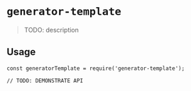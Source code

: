 # `generator-template`

> TODO: description

## Usage

```
const generatorTemplate = require('generator-template');

// TODO: DEMONSTRATE API
```

